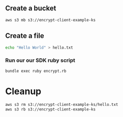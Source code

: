 ## Create a bucket

```sh
aws s3 mb s3://encrypt-client-example-ks
```

## Create a file

```sh
echo "Hello World" > hello.txt
```

### Run our our SDK ruby script

```sh
bundle exec ruby encrypt.rb
```

# Cleanup 
```sh
aws s3 rm s3://encrypt-client-example-ks/hello.txt
aws s3 rb s3://encrypt-client-example-ks
```